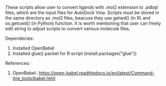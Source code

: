These scripts allow user to convert ligands with .mol2 extension to .pdbqt files, which are the input files for AutoDock Vina. 
Scripts must be stored in the same directory as .mol2 files, beacuse they use getwd() (in R) and os.getcwd() (in Python) function. 
It is worth mentioning that user can freely edit string to adjust scripts to convert various molecule files.



Dependecies:
1) Installed OpenBabel
2) Installed glue() packet for R script (install.packages("glue"))

References:
1) OpenBabel- https://open-babel.readthedocs.io/en/latest/Command-line_tools/babel.html
